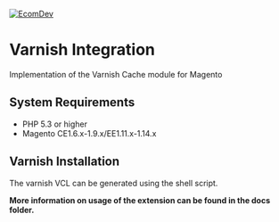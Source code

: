 <a href="http://www.ecomdev.org/services/magento-development?utm_source=github&utm_medium=logo&utm_campaign=github">![EcomDev](http://www.ecomdev.org/wp-content/themes/ecomdev/images/logo.png)</a>

Varnish Integration
===========================

Implementation of the Varnish Cache module for Magento

System Requirements
-------------------
* PHP 5.3 or higher
* Magento CE1.6.x-1.9.x/EE1.11.x-1.14.x

Varnish Installation
--------------------

The varnish VCL can be generated using the shell script.

**More information on usage of the extension can be found in the docs folder.**
